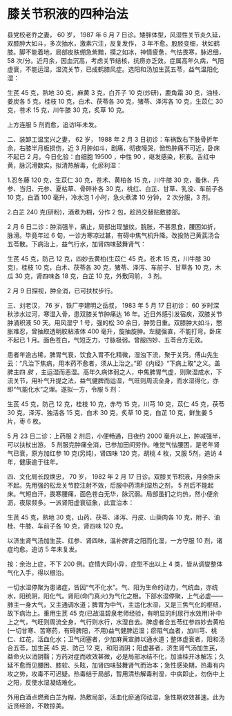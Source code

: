 # 膝关节积液的四种治法

县党校老乔之妻， 60 岁， 1987 年 6 月 7 日诊。矮胖体型，风湿性关节炎久延，双膝肿大如斗，多次抽水，激素穴注，反复发作， 3 年不愈。股胫变细，状如鹤膝。脚不能着地，局部皮肤绷急紫黯，摸之如冰，神情疲惫，气怯畏寒，脉迟细， 58 次/分。近月余，因血沉高，考虑关节结核，抗痨亦乏效。症属高年久病，气阳虚衰，不能运湿，湿流关节，已成鹤膝风症。选阳和汤加生芪五苓，益气温阳化湿：

生芪 45 克，熟地 30 克，麻黄 3 克，白芥子 10 克(炒研)，鹿角霜 30 克，油桂、姜炭各 5 克，桂枝 10 克，白术、茯苓各 30 克，猪苓、泽泻各 10 克，生苡仁 30 克，苍术 15 克，川牛膝 30 克，炙草 10 克。

上方连服 5 剂而愈，追访l年未发。

二、装卸工温宝兴之妻， 62 岁， 1988 年 2 月 3 日初诊：车祸致右下肢骨折年余，右膝半月板损伤，近 3 月肿如斗，剧痛，彻夜嚎哭，惞热肿痛不可近，卧床不起已 2 月。今日化验：白细胞 19500 ，中性 90 ，继发感染，积液。舌红中黄，脉沉滑数实。拟清热解毒，化瘀利湿：

1.忍冬藤 120 克，生苡仁 30 克，苍术、黄柏各 15 克，川牛膝 30 克，蚤休、丹参、当归、元参、夏枯草、骨碎补各 30 克，桃红、白芷、甘草、乳没、车前子各 10 克，白酒 100 毫升，冷水泡 1 小时，急火煮沸 10 分钟， 2 次分服，3 剂。

2.白芷 240 克(研粉)，酒煮为糊，分作 2 包，趁热交替贴敷膝部。

2 月 6 日二诊：肿消强半，痛止，局部出现皱纹。脘胀，不甚思食，腰困如折，脉滑。毕竟年过 6 旬，一诊方寒凉过甚，有碍中焦气机升降。改投防己黄芪汤合五苓散。下病治上，益气行水，加肾四味鼓舞肾气：

生芪 45 克，防己 12 克，四妙去黄柏(生苡仁 45 克，苍术 15 克，川牛膝 30 克)，桂枝 10 克，白术、茯苓各 30 克，猪苓、泽泻、车前子、甘草各 10 克，木瓜 30 克，肾四味各 18 克，白芷 10 克，外敷同前， 3 剂。

2 月 9 日探视，肿全消，已可扶杖步行。

三、刘老汉， 76 岁，铁厂李建明之岳叔， 1983 年 5 月 17 日初诊： 60 岁时深秋涉水过河，寒湿入骨，患双膝关节肿痛达 16 年。近日外感引发宿疾，双膝关节肿涌积液 50 天。用风湿宁 1 号，强的松 30 余日，肿势日重。双膝肿大如斗，憋胀难忍，曾抽取透明胶粘液体 400 毫升，旋抽旋肿。左腿强直，不能打弯，卧床不起已 1 月。面色苍白，气短乏力，寸脉极弱。曾服四妙、五苓合方无效。

患者年逾古稀，脾胃气衰，饮食入胃不化精微，湿浊下流，聚于关窍。傅山先生云：“凡治下焦病，用本药不愈者，须从上治之。”即《内经》“下病上取”之义。盖脾主四 _*肢*_ ，主运湿而恶湿。高年久病体弱之人，中焦脾胃气虚，则聚湿成水，下流关节，用补气升提之法，益气健脾而运湿，气旺则周流全身，而水湿得化，亦即“气能化水”之理。遂拟一方，令服 5 剂：

生芪 45 克，防己 12 克，桂枝 10 克，赤芍 15 克，川芎 10 克，苡仁 45 克，茯苓 30 克，泽泻、独活各 15 克，白术 30 克，炙草 10 克，白芷 10 克，鲜生姜 5 片，枣 6 枚。

5 月 23 日二诊：上药服 2 剂后，小便畅通，日夜约 2000 毫升以上，肿减强半，可以扶杖出游。 5 剂服完肿痛全消，已参加田间劳作。唯觉气怯腰困，是老年肾气已衰，原方加红参 10 克(另炖)，肾四味 120 克，胡桃 4 枚，又服 5剂，追访 4 年，健康逾于往年。

四、文化局长段焕忠， 70 岁， 1982 年 2 月 17 日诊。双膝关节积液，月余卧床不起。先用强的松龙关节腔注射不效，后服中药清利湿热之剂， 5 剂后不能起床。气短自汗，畏寒腰痛，面色苍白无华，脉沉弱。局部虽扪之灼热，然小便余沥，夜尿频多。一派肾阳虚衰征象，此宜治本：

生芪 45 克，熟地 30 克，山药、茯苓、泽泻、丹皮、山萸肉各 10 克，附子、油桂、牛膝、车前子各 10 克，肾四味 120 克。

以济生肾气汤加生芪、红参、肾四味，温补脾肾之阳而化湿，一方守服 10 剂，诸症均愈。追访 5 年未复发。

按：余治上症，不下 200 例。症情大同小异，症型不出以上 4 类，皆从调燮整体气化入手，得以根治。

一切水湿停聚为患诸症，皆因“气不化水”。气、阳为生命的动力，气统血，亦统水，阳统阴，阳化气。肾阳(命门真火)为气化之根。下部水湿停聚，上气必虚——肺主一身大气，又主通调水道；脾胃为中气，主运化水湿，又是三焦气化的枢纽，故下病治上。重用生芪 45 克(已故温碧泉老师经验，有明显的利尿行水效用)补中上之气，气旺则周流全身，气行则水行，水湿自去。脾虚者合五苓红参四妙去黄柏(一切甘寒、苦寒药，有碍脾阳，不用)益气健脾运湿；瘀阻气血者，加川芎、桃仁、红花，活血化水；卫气闭塞者，少加麻黄宣肺以通水道；整体虚衰者，阳和汤合五苓，加生芪 45 克、防己 12 克，和阳消阴；阳虚甚者，济生肾气汤加生芪，益命火以消阴翳；方药对症而收效甚微，必是局部冰结不化，加油桂开冰解冻；久延不愈而见腰困、膝软、头眩，加肾四味鼓舞肾气而治本；急性感染期，热毒有内攻之势，攻毒不可迟疑。热毒结于局部，暂用清热解毒利湿，中病即止，勿伤中上之阳，反使水湿凝结难化。

外用白酒点燃煮白芷为糊，热敷局部，活血化瘀通窍祛湿，急性期收效甚速。此为近贤经验，不敢掠美。